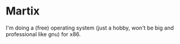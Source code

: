 # Martix
I'm doing a (free) operating system (just a hobby, won't be big and professional like gnu) for x86.
